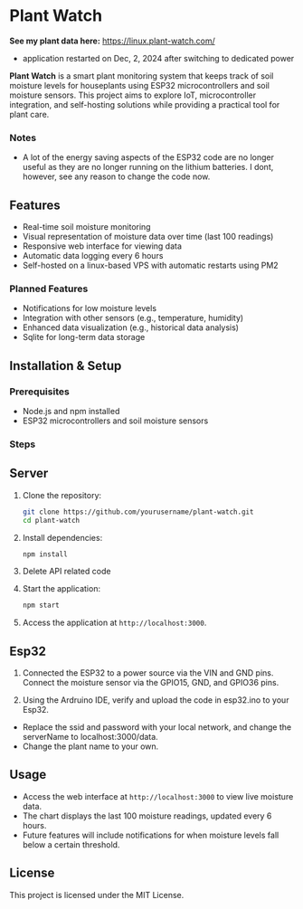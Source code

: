 # Plant Watch

**See my plant data here:** https://linux.plant-watch.com/
- application restarted on Dec, 2, 2024 after switching to dedicated power

**Plant Watch** is a smart plant monitoring system that keeps track of soil moisture levels for houseplants using ESP32 microcontrollers and soil moisture sensors. This project aims to explore IoT, microcontroller integration, and self-hosting solutions while providing a practical tool for plant care.

### Notes

- A lot of the energy saving aspects of the ESP32 code are no longer useful as they are no longer running on the lithium batteries. I dont, however, see any reason to change the code now.

## Features

- Real-time soil moisture monitoring
- Visual representation of moisture data over time (last 100 readings)
- Responsive web interface for viewing data
- Automatic data logging every 6 hours
- Self-hosted on a linux-based VPS with automatic restarts using PM2

### Planned Features

- Notifications for low moisture levels
- Integration with other sensors (e.g., temperature, humidity)
- Enhanced data visualization (e.g., historical data analysis)
- Sqlite for long-term data storage

## Installation & Setup

### Prerequisites

- Node.js and npm installed
- ESP32 microcontrollers and soil moisture sensors

### Steps

## Server

1. Clone the repository:
   ```bash
   git clone https://github.com/yourusername/plant-watch.git
   cd plant-watch
   ```
2. Install dependencies:

   ```bash
   npm install
   ```

3. Delete API related code

4. Start the application:

   ```bash
   npm start
   ```

5. Access the application at `http://localhost:3000`.

## Esp32

1. Connected the ESP32 to a power source via the VIN and GND pins. Connect the moisture sensor via the GPIO15, GND, and GPIO36 pins.

2. Using the Ardruino IDE, verify and upload the code in esp32.ino to your Esp32.

- Replace the ssid and password with your local network, and change the serverName to localhost:3000/data.
- Change the plant name to your own.

## Usage

- Access the web interface at `http://localhost:3000` to view live moisture data.
- The chart displays the last 100 moisture readings, updated every 6 hours.
- Future features will include notifications for when moisture levels fall below a certain threshold.

## License

This project is licensed under the MIT License.
